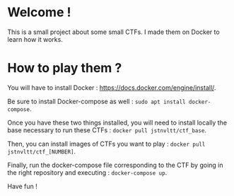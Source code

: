 # Welcome !
This is a small project about some small CTFs. I made them on Docker to learn how it works.

# How to play them ?
You will have to install Docker : https://docs.docker.com/engine/install/.

Be sure to install Docker-compose as well : `sudo apt install docker-compose`.

Once you have these two things installed, you will need to install locally the base necessary to run these CTFs : `docker pull jstnvltt/ctf_base`.

Then, you can install images of CTFs you want to play : `docker pull jstnvltt/ctf_[NUMBER]`.

Finally, run the docker-compose file corresponding to the CTF by going in the right repository and executing : `docker-compose up`.

Have fun !
